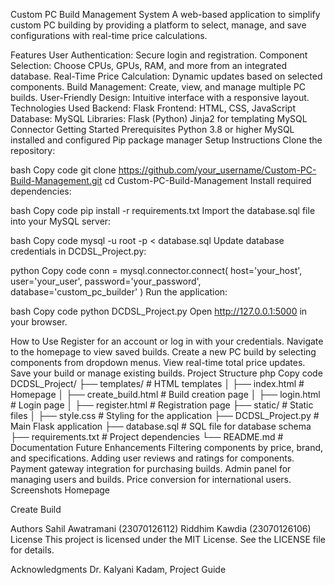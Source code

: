 Custom PC Build Management System
A web-based application to simplify custom PC building by providing a platform to select, manage, and save configurations with real-time price calculations.

Features
User Authentication: Secure login and registration.
Component Selection: Choose CPUs, GPUs, RAM, and more from an integrated database.
Real-Time Price Calculation: Dynamic updates based on selected components.
Build Management: Create, view, and manage multiple PC builds.
User-Friendly Design: Intuitive interface with a responsive layout.
Technologies Used
Backend: Flask
Frontend: HTML, CSS, JavaScript
Database: MySQL
Libraries:
Flask (Python)
Jinja2 for templating
MySQL Connector
Getting Started
Prerequisites
Python 3.8 or higher
MySQL installed and configured
Pip package manager
Setup Instructions
Clone the repository:

bash
Copy code
git clone https://github.com/your_username/Custom-PC-Build-Management.git
cd Custom-PC-Build-Management
Install required dependencies:

bash
Copy code
pip install -r requirements.txt
Import the database.sql file into your MySQL server:

bash
Copy code
mysql -u root -p < database.sql
Update database credentials in DCDSL_Project.py:

python
Copy code
conn = mysql.connector.connect(
    host='your_host',
    user='your_user',
    password='your_password',
    database='custom_pc_builder'
)
Run the application:

bash
Copy code
python DCDSL_Project.py
Open http://127.0.0.1:5000 in your browser.

How to Use
Register for an account or log in with your credentials.
Navigate to the homepage to view saved builds.
Create a new PC build by selecting components from dropdown menus.
View real-time total price updates.
Save your build or manage existing builds.
Project Structure
php
Copy code
DCDSL_Project/
├── templates/              # HTML templates
│   ├── index.html          # Homepage
│   ├── create_build.html   # Build creation page
│   ├── login.html          # Login page
│   ├── register.html       # Registration page
├── static/                 # Static files
│   ├── style.css           # Styling for the application
├── DCDSL_Project.py        # Main Flask application
├── database.sql            # SQL file for database schema
├── requirements.txt        # Project dependencies
└── README.md               # Documentation
Future Enhancements
Filtering components by price, brand, and specifications.
Adding user reviews and ratings for components.
Payment gateway integration for purchasing builds.
Admin panel for managing users and builds.
Price conversion for international users.
Screenshots
Homepage

Create Build

Authors
Sahil Awatramani (23070126112)
Riddhim Kawdia (23070126106)
License
This project is licensed under the MIT License. See the LICENSE file for details.

Acknowledgments
Dr. Kalyani Kadam, Project Guide
